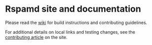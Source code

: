 # Rspamd site and documentation

Please read the [wiki](https://github.com/rspamd/rspamd.com/wiki/Building-the-site) for build instructions and contributing guidelines.

For additional details on local links and testing changes, see the [contributing article](https://rspamd.com/doc/tutorials/site_contributing.html) on the site.
